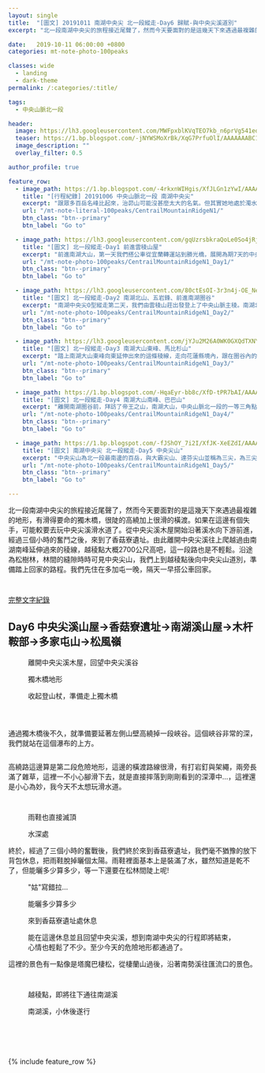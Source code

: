 ```yaml
---
layout: single
title:  "[圖文] 20191011 南湖中央尖 北一段縱走-Day6 歸賦-與中央尖溪道別"
excerpt: "北一段南湖中央尖的旅程接近尾聲了，然而今天要面對的是這幾天下來遇過最複雜的地形，有滑得要命的獨木橋，很陡的高繞加上很滑的橫渡。如果在這邊有個失手，可能較要去玩中央尖溪滑水道了"

date:   2019-10-11 06:00:00 +0800
categories: mt-note-photo-100peaks

classes: wide
  - landing
  - dark-theme
permalink: /:categories/:title/

tags:
  - 中央山脈北一段

header:
  image: https://lh3.googleusercontent.com/MWFpxblKVqTEO7kb_n6prVg541edr6PSwLeisUNFtsf-my284EJqPd16dFNarGh_GIFaxE5KcSwaZ9lL4UQ=w2000-h1080
  teaser: https://1.bp.blogspot.com/-jNYWSMoXrBk/XqG7PrfuOlI/AAAAAAABC1w/NCqkRe1Xf84becyh-ukAh0j3lXxIMji_ACLcBGAsYHQ/s640/DSC_0873.jpg
  image_description: ""
  overlay_filter: 0.5

author_profile: true

feature_row:
  - image_path: https://1.bp.blogspot.com/-4rkxnWIHgis/XfJLGn1zYwI/AAAAAAAA6QA/yr-OaGmWBBwIXJZcjCEhjD8JdE3Y28ZxQCLcBGAsYHQ/s640/_MG_3168.JPG
    title: "[行程紀錄] 20191006 中央山脈北一段 南湖中央尖"
    excerpt: "跟眾多百岳名峰比起來，治茆山可能沒甚麼太大的名氣。但其實她地處於濁水溪的南岸，如從溪谷拔地而起，短短的距離直接從海拔約只有500公尺的濁水溪谷地一路上升到2909公尺，這裡也是玉山山脈的起點。"
    url: "/mt-note-literal-100peaks/CentrailMountainRidgeN1/"
    btn_class: "btn--primary"
    btn_label: "Go to"

  - image_path: https://lh3.googleusercontent.com/gqUzrsbkraQoLe0So4jRjbVM2B2gahQRCbU4_Cg9Cyrt4aKI8xZabmgPoxBlzGZh5KdbVSTfuZ01FNlllso=w640-h480
    title: "[圖文] 北一段縱走-Day1 前進雲稜山屋"
    excerpt: "前進南湖大山，第一天我們搭公車從宜蘭轉運站到勝光橋，展開為期7天的中央山脈北一段之旅。越過多家屯山，往雲稜山屋前進，今天的天氣非常的好，還可以看見蘭陽平原的雲海，希望未來7天能滿滿的收穫。"
    url: "/mt-note-photo-100peaks/CentrailMountainRidgeN1_Day1/"
    btn_class: "btn--primary"
    btn_label: "Go to"

  - image_path: https://lh3.googleusercontent.com/80ctEsOI-3r3n4j-OE_NeY4hUHR58RRrQjGB2uxcGcZjka9BiunVVdUVdHkIPk1-R3Y_P2HUSAG1dQsirJ4=w640-h480
    title: "[圖文] 北一段縱走-Day2 南湖北山、五岩鋒、前進南湖圈谷"
    excerpt: "南湖中央尖O型縱走第二天，我們由雲稜山莊出發登上了中央山脈主稜。南湖北山為中央山脈主稜上最北的一座百岳。今天可以清楚看見南湖大山與中央尖山的輪廓，這座山有著帝王之山的稱號，於此地可以感受到他的氣勢。"
    url: "/mt-note-photo-100peaks/CentrailMountainRidgeN1_Day2/"
    btn_class: "btn--primary"
    btn_label: "Go to"

  - image_path: https://lh3.googleusercontent.com/jYJu2M26A0WK0GXQdTXNYwXyfsGmyH0ffvoiQ2uzTADvDtEm9AYpR8NFaC82yMO-4FLEAUIgJvnmnvlj21M=w640-h480
    title: "[圖文] 北一段縱走-Day3 南湖大山東峰、馬比杉山"
    excerpt: "踏上南湖大山東峰向東延伸出來的這條稜線，走向花蓮縣境內，跟在圈谷內的景色很不一樣，兩旁是廣大海拔較低的中級山域。一早從山屋出發前往南湖大山東峰，通過上圈谷並翻越稜線後，迎接我們的是中央山脈東面的一片雲海。"
    url: "/mt-note-photo-100peaks/CentrailMountainRidgeN1_Day3/"
    btn_class: "btn--primary"
    btn_label: "Go to"

  - image_path: https://1.bp.blogspot.com/-HqaEyr-bb8c/XfD-tPR7bAI/AAAAAAAA6I0/Jf3M0XQkXXwGGXcmzUn75eRc5qCHcbTbgCLcBGAsYHQ/s640/_MG_2961.JPG
    title: "[圖文] 北一段縱走-Day4 南湖大山南峰、巴巴山"
    excerpt: "離開南湖圈谷前，拜訪了帝王之山，南湖大山，中央山脈北一段的一等三角點，於此遙望雪山，以及南方的中央尖山，稱霸於北台灣的三座名峰。"
    url: "/mt-note-photo-100peaks/CentrailMountainRidgeN1_Day4/"
    btn_class: "btn--primary"
    btn_label: "Go to"

  - image_path: https://1.bp.blogspot.com/-fJShOY_7i2I/XfJK-XeEZdI/AAAAAAAA6PQ/XuSZ3S7LVLQ8GHH1vcSEL0j-89DQDFM2ACLcBGAsYHQ/s640/_MG_3125.JPG
    title: "[圖文] 南湖中央尖 北一段縱走-Day5 中央尖山"
    excerpt: "中央尖山為北一段最南邊的百岳，與大霸尖山、達芬尖山並稱為三尖，為三尖之首。今天要從中央尖溪山屋出發，爬上又長又陡的碎石坡，才能登上中央尖山。"
    url: "/mt-note-photo-100peaks/CentrailMountainRidgeN1_Day5/"
    btn_class: "btn--primary"
    btn_label: "Go to"

---
```


北一段南湖中央尖的旅程接近尾聲了，然而今天要面對的是這幾天下來遇過最複雜的地形，有滑得要命的獨木橋，很陡的高繞加上很滑的橫渡。如果在這邊有個失手，可能較要去玩中央尖溪滑水道了。從中央尖溪木屋開始沿著溪水向下游前進，經過三個小時的奮鬥之後，來到了香菇寮遺址。由此離開中央尖溪往上爬越過由南湖南峰延伸過來的稜線，越稜點大概2700公尺高吧，這一段路也是不輕鬆。沿途為松樹林，林間的縫隙時時可見中央尖山，我們上到越稜點後向中央尖山道別，準備踏上回家的路程。我們先住在多加屯一晚，隔天一早搭公車回家。

<figure style="width: 40%" class="align-right">
  <img src="" alt="">
  <figcaption>  </figcaption>
</figure> 
  


<figure style="width: 90%" class="align-center">
  <img src="" alt="">
  <figcaption>  </figcaption>
</figure> 


<a href="" class="btn btn--primary">完整文字紀錄</a>

## Day6 中央尖溪山屋->香菇寮遺址->南湖溪山屋->木杆鞍部->多家屯山->松風嶺



<figure class="align-center">
  <img src="https://1.bp.blogspot.com/-4q0P0PP8rqY/XqG62NZdH-I/AAAAAAABC0s/Xt7lM5oGNk4Mvbut_56bsxmcUCxWY-fyACLcBGAsYHQ/s1600/DSC_0843.jpg" alt="">
  <figcaption> 離開中央尖溪木屋，回望中央尖溪谷 </figcaption>
</figure> 

<figure style="width: 45%" class="align-left">
  <img src="https://1.bp.blogspot.com/-GWbimAqKhZM/XqG62lYzJTI/AAAAAAABC00/18JOzbGXxBIbsVPa8waQC0L2YeR2-ikyQCLcBGAsYHQ/s640/DSC_0841.jpg" alt="">
  <figcaption> 獨木橋地形 </figcaption>
</figure> 

<figure style="width: 45%" class="align-right">
  <img src="https://1.bp.blogspot.com/-udwl_fyyRUY/XqG62fTlGpI/AAAAAAABC0w/6nuZ4EHiYqwuaiN57khtSoYDzSuSOzxowCLcBGAsYHQ/s640/DSC_0844.jpg" alt="">
  <figcaption> 收起登山杖，準備走上獨木橋 </figcaption>
</figure> 

<figure style="width: 45%" class="align-left">
  <img src="https://1.bp.blogspot.com/-ti-vQwdvStg/XqG69LIyGtI/AAAAAAABC04/NgfjDzgyxagZnQkiR-L2741Dz5dROxPPACLcBGAsYHQ/s640/DSC_0850.jpg" alt="">
  <figcaption>  </figcaption>
</figure> 

<figure style="width: 45%" class="align-right">
  <img src="https://1.bp.blogspot.com/-sKcwdm1H-qc/XqG69qyRY-I/AAAAAAABC1A/_T2u91sXsGIXi1CJ0lB2aL0OxnSNjDw_gCLcBGAsYHQ/s640/DSC_0851.jpg" alt="">
  <figcaption>  </figcaption>
</figure> 

<figure class="align-center">
  <img src="https://1.bp.blogspot.com/-oW9ux4cqDRk/XqG69G0W2wI/AAAAAAABC08/1sarlFEkU6MHRrdnJhOeaqhUGUjTrHyVACLcBGAsYHQ/s1600/DSC_0852.jpg" alt="">
  <figcaption>  </figcaption>
</figure> 


通過獨木橋後不久，就準備要延著左側山壁高繞掉一段峽谷。這個峽谷非常的深，我們就站在這個瀑布的上方。

<figure class="align-center">
  <img src="https://1.bp.blogspot.com/-FdE82avc3pw/XqG7EaWNemI/AAAAAAABC1I/Kyt_Ou2MZwE_Fi070QVNZ_4dIZbanMQtQCLcBGAsYHQ/s1600/DSC_0856.jpg" alt="">
  <figcaption>  </figcaption>
</figure> 

高繞路這邊算是第二段危險地形，這邊的橫渡路線很滑，有打岩釘與架繩，兩旁長滿了雜草，這裡一不小心腳滑下去，就是直接摔落到剛剛看到的深潭中...，這裡還是小心為妙，我今天不太想玩滑水道。

<figure style="width: 45%" class="align-left">
  <img src="https://1.bp.blogspot.com/-el_JgBSBv-0/XqG7Eocfq9I/AAAAAAABC1M/qdkRQqo5k-EcKSCu9HGy7t_HS58vJTMwACLcBGAsYHQ/s640/DSC_0857.jpg" alt="">
  <figcaption>  </figcaption>
</figure> 

<figure style="width: 45%" class="align-right">
  <img src="https://1.bp.blogspot.com/-vHScdNQQvBU/XqG7CgogEKI/AAAAAAABC1E/S3RFjLdNPxcC2gyBGVgfM0VHejjFAaAIACLcBGAsYHQ/s640/DSC_0858.jpg" alt="">
  <figcaption>  </figcaption>
</figure> 

<figure class="align-center">
  <img src="https://1.bp.blogspot.com/-wtkZR5US4UA/XqG7HixZcnI/AAAAAAABC1U/VjTLmeDLT6k4tGrPxXn6PwbEViNcLmF8wCLcBGAsYHQ/s1600/DSC_0860.jpg" alt="">
  <figcaption> 雨鞋也直接滅頂 </figcaption>
</figure> 

<figure class="align-center">
  <img src="https://1.bp.blogspot.com/-q34QVOpChwA/XqG7Jc6A0pI/AAAAAAABC1Y/A2Ik8jzJxjMVdZclCb3J-Qlud26FbTpiwCLcBGAsYHQ/s1600/DSC_0864.jpg" alt="">
  <figcaption> 水深處 </figcaption>
</figure> 

終於，經過了三個小時的奮戰後，我們終於來到香菇寮遺址，我們毫不猶豫的放下背包休息，把雨鞋脫掉曬個太陽。雨鞋裡面基本上是裝滿了水，雖然知道是乾不了，但能曬多少算多少，等一下還要在松林間陡上呢!

<figure style="width: 45%" class="align-left">
  <img src="https://1.bp.blogspot.com/-u6WGy8V1-lk/XqG7UbQEikI/AAAAAAABC18/x5hnuFZRzgYyYi4tHYO32y5-hLACOtKoACLcBGAsYHQ/s640/DSC_0877.jpg" alt="">
  <figcaption> "姑"寫錯拉... </figcaption>
</figure> 

<figure style="width: 45%" class="align-right">
  <img src="https://1.bp.blogspot.com/-sgILOGE-7t4/XqG7K_RD7rI/AAAAAAABC1g/Gpc4v5MZ0b8Q089DlCN05Gq-ac8Lqq4bACLcBGAsYHQ/s640/DSC_0869.jpg" alt="">
  <figcaption> 能曬多少算多少 </figcaption>
</figure> 

<figure class="align-center">
  <img src="https://1.bp.blogspot.com/-DMAXCiv2pkc/XqG7NM2MSMI/AAAAAAABC1k/3vn7l6k5aksogEvMsQ2fjAq3exwUwUxVwCLcBGAsYHQ/s1600/DSC_0871.jpg" alt="">
  <figcaption> 來到香菇寮遺址處休息 </figcaption>
</figure> 

<figure class="align-center">
  <img src="https://1.bp.blogspot.com/-jNYWSMoXrBk/XqG7PrfuOlI/AAAAAAABC1w/NCqkRe1Xf84becyh-ukAh0j3lXxIMji_ACLcBGAsYHQ/s1600/DSC_0873.jpg" alt="">
  <figcaption> 能在這邊休息並且回望中央尖溪，想到南湖中央尖的行程即將結束，心情也輕鬆了不少。至少今天的危險地形都通過了。 </figcaption>
</figure> 

這裡的景色有一點像是塔魔巴棲松，從棲蘭山過後，沿著南勢溪往匯流口的景色。

<figure style="width: 45%" class="align-left">
  <img src="https://1.bp.blogspot.com/-YiqsnIkesNE/XqG7UCMA5EI/AAAAAAABC14/XCyjydllY40xEdltWxKsNmgzfF148Pe3wCLcBGAsYHQ/s640/DSC_0875.jpg" alt="">
  <figcaption>  </figcaption>
</figure> 

<figure style="width: 45%" class="align-right">
  <img src="https://1.bp.blogspot.com/-ddpb7RF1JmY/XqG7QwThzmI/AAAAAAABC10/eKU6qr0OzeYpDmRY528uxcnZC-z_FoOOQCLcBGAsYHQ/s640/DSC_0874.jpg" alt="">
  <figcaption>  </figcaption>
</figure> 

<figure class="align-center">
  <img src="https://1.bp.blogspot.com/-rzdTDBS6tew/XqG7azMNZWI/AAAAAAABC2I/lnl_Avsr8k01Xk42PHr9RNr70wHp_N71wCLcBGAsYHQ/s1600/DSC_0890.jpg" alt="">
  <figcaption> 越稜點，即將往下通往南湖溪 </figcaption>
</figure> 

<figure class="align-center">
  <img src="https://1.bp.blogspot.com/-vezP65FujI0/XqG7byDijgI/AAAAAAABC2M/p-wBmQN7pAQDfqVPDaR657cMKKGro-z6QCLcBGAsYHQ/s1600/DSC_0894.jpg" alt="">
  <figcaption> 南湖溪，小休後遂行 </figcaption>
</figure>

<figure style="width: 45%" class="align-left">
  <img src="https://1.bp.blogspot.com/-Uz1QoECmvCw/XqG7fYdn2wI/AAAAAAABC2U/DGSJ0Ga629k8yn9HGHXY4EbWM5bZD52TgCLcBGAsYHQ/s640/DSC_0899.jpg" alt="">
  <figcaption>  </figcaption>
</figure> 

<figure style="width: 45%" class="align-right">
  <img src="https://1.bp.blogspot.com/-NG7fA4UCrt0/XqG7fYY6S4I/AAAAAAABC2Y/1-xRo3sXGuA0vDcHmCLvSKUxfGu60ilIACLcBGAsYHQ/s640/DSC_0901.jpg" alt="">
  <figcaption>  </figcaption>
</figure> 


<figure style="width: 45%" class="align-left">
  <img src="https://1.bp.blogspot.com/-CCTsaKtm3rI/XqG7hZqHKNI/AAAAAAABC2g/eRmlSimlhEc2TIlFUrS6Z83RK3b__sabQCLcBGAsYHQ/s1600/DSC_0909.jpg" alt="">
  <figcaption>  </figcaption>
</figure> 

<figure style="width: 45%" class="align-right">
  <img src="https://1.bp.blogspot.com/-PsShssDg6rk/XqG7iMP8-xI/AAAAAAABC2k/I1MarVEA5ewYXH-T7vL668Kz__xr7SjcgCLcBGAsYHQ/s640/DSC_0920.jpg" alt="">
  <figcaption>  </figcaption>
</figure> 

<figure style="width: 45%" class="align-right">
  <img src="https://1.bp.blogspot.com/-hsEqJxzv10w/XqG7g__SOdI/AAAAAAABC2c/_8e51m8yiLc1foxc56Lqoi3Nek2tzsCRgCLcBGAsYHQ/s640/DSC_0921.jpg" alt="">
  <figcaption>  </figcaption>
</figure> 

{% include feature_row %}
